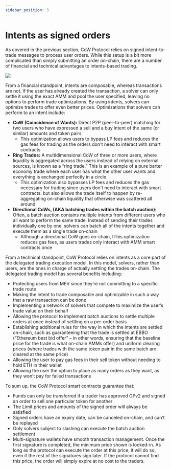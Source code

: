 ```yaml
---
sidebar_position: 3
---
```


# Intents as signed orders

 As covered in the previous section, CoW Protocol relies on signed intent-to-trade messages to process user orders. While this setup is a bit more complicated than simply submitting an order on-chain, there are a number of financial and technical advantages to intents-based trading. 
 
 ![](https://lh7-eu.googleusercontent.com/dN0NIFnyoQhUZJ4wK8DxQIJ65E6SXBJOeWzCgi1uNrrFONHCetSO2UKtadw0QPuWwVBhN3zoclF2pLnCZx_Tmt1apxoBG6R-evWrZcNOvnEyPcFQYynrcPbVnsrPFVlv6jArQ1JySIHaOhMnoiPIXMs)
 
 From a financial standpoint, intents are composable, whereas transactions are not. If the user has already created the transaction, a solver can only settle it using the exact AMM and pool the user specified, leaving no options to perform trade optimizations. By using intents, solvers can optimize trades to offer even better prices. Optimizations that solvers can perform to an intent include:

* **CoW (Coincidence of Wants):** Direct P2P (peer-to-peer) matching for two users who have expressed a sell and a buy intent of the same (or similar) amounts and token pairs 
    * This optimization allows users to bypass LP fees and reduces the gas fees for trading as the orders don't need to interact with smart contracts 
* **Ring Trades:** A multidimensional CoW of three or more users, where liquidity is aggregated across the users instead of relying on external sources, is known as a “ring trade.” This is an example of a pure barter economy trade where each user has what the other user wants and everything is exchanged perfectly in a circle
    * This optimization also bypasses LP fees and reduces the gas necessary for trading since users don't need to interact with smart contracts. but also allows the trade itself to happen by re-aggregating on-chain liquidity that otherwise was scattered all around
* **Directional CoWs, (AKA batching trades within the batch auction):** Often, a batch auction contains multiple intents from different users who all want to perform the same trade. Instead of sending their trades individually one by one, solvers can batch all of the intents together and execute them as a single trade on-chain
    * Although a directional CoW goes on-chain, tThis optimization reduces gas fees, as users trades only interact with AMM smart contracts once

From a technical standpoint, CoW Protocol relies on intents as a core part of the delegated trading execution model. In this model, solvers, rather than users, are the ones in charge of actually settling the trades on-chain. The delegated trading model has several benefits including:

* Protecting users from MEV since they’re not committing to a specific trade route
* Making the intent to trade composable and optimizable in such a way that a raw transaction can be done
* Implementing a network of solvers that compete to maximize the user’s trade value on their behalf
* Allowing the protocol to implement batch auctions to settle multiple orders at once instead of settling on a per-order basis
* Establishing additional rules for the way in which the intents are settled on-chain, such as guaranteeing that the trade is settled at EBBO (“Ethereum best bid offer” – in other words, ensuring that the baseline price for the trade is what on-chain AMMs offer) and uniform clearing prices (where trades with the same token pair in the same batch are cleared at the same price)
* Allowing the user to pay gas fees in their sell token without needing to hold ETH in their wallet
* Allowing the user the option to place as many orders as they want, as they won’t pay for failed transactions

To sum up, the CoW Protocol smart contracts guarantee that:

* Funds can only be transferred if a trader has approved GPv2 and signed an order to sell one particular token for another
* The Limit prices and amounts of the signed order will always be satisfied
* Signed orders have an expiry date, can be canceled on-chain, and can’t be replayed
* Only solvers subject to slashing can execute the batch auction settlement
* Multi-signature wallets have smooth transaction management. Once the first signature is completed, the minimum price shown is locked-in. As long as the protocol can execute the order at this price, it will do so, even if the rest of the signatures sign later. If the protocol cannot find this price, the order will simply expire at no cost to the traders.
